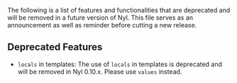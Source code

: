 The following is a list of features and functionalities that are deprecated and will be removed in a future version
of Nyl. This file serves as an announcement as well as reminder before cutting a new release.

## Deprecated Features

* `locals` in templates: The use of `locals` in templates is deprecated and will be removed in Nyl 0.10.x. Please
  use `values` instead.
